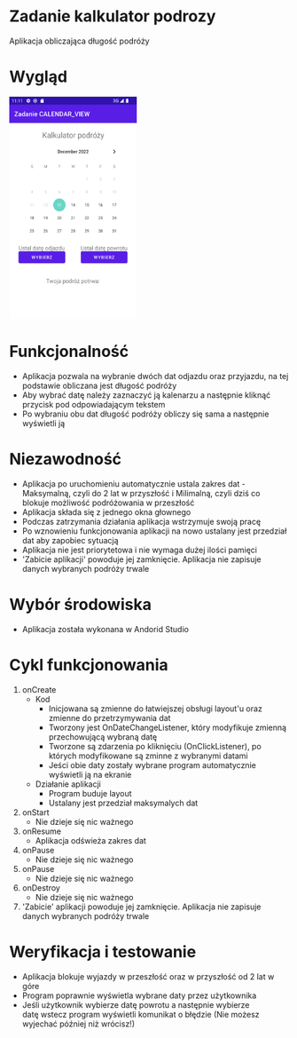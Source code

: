 # Zadanie kalkulator podrozy
Aplikacja obliczająca długość podróży

# Wygląd
<img src="https://github.com/sztoslol/Zadanie_kalkulator_podrozy/blob/main/img/Zrzut%20ekranu%202022-12-13%20o%2011.11.54.png" data-canonical-src="https://gyazo.com/eb5c5741b6a9a16c692170a41a49c858.png" width="230" height="400" /><br>

# Funkcjonalność
- Aplikacja pozwala na wybranie dwóch dat odjazdu oraz przyjazdu, na tej podstawie obliczana jest długość podróży
- Aby wybrać datę należy zaznaczyć ją kalenarzu a następnie kliknąć przycisk pod odpowiadającym tekstem
- Po wybraniu obu dat długość podróży obliczy się sama a następnie wyświetli ją

# Niezawodność
- Aplikacja po uruchomieniu automatycznie ustala zakres dat - Maksymalną, czyli do 2 lat w przyszłość i Milimalną, czyli dziś co blokuje możliwość podróżowania w przeszłość 
- Aplikacja składa się z jednego okna głownego
- Podczas zatrzymania działania aplikacja wstrzymuje swoją pracę
- Po wznowieniu funkcjonowania aplikacji na nowo ustalany jest przedział dat aby zapobiec sytuacją
- Aplikacja nie jest priorytetowa i nie wymaga dużej ilości pamięci
- 'Zabicie aplikacji' powoduje jej zamknięcie. Aplikacja nie zapisuje danych wybranych podróży trwale 

# Wybór środowiska
- Aplikacja została wykonana w Andorid Studio

# Cykl funkcjonowania
1. onCreate
   - Kod
     * Inicjowana są zmienne do łatwiejszej obsługi layout'u oraz zmienne do przetrzymywania dat
     * Tworzony jest OnDateChangeListener, który modyfikuje zmienną przechowującą wybraną datę
     * Tworzone są zdarzenia po kliknięciu (OnClickListener), po których modyfikowane są zminne z wybranymi datami
     * Jeści obie daty zostały wybrane program automatycznie wyświetli ją na ekranie
   - Działanie aplikacji
     * Program buduje layout
     * Ustalany jest przedział maksymalych dat
2. onStart
   - Nie dzieje się nic ważnego
3. onResume
   - Aplikacja odświeża zakres dat
4. onPause
   - Nie dzieje się nic ważnego
5. onPause
   - Nie dzieje się nic ważnego
6. onDestroy
   - Nie dzieje się nic ważnego
7. 'Zabicie' aplikacji powoduje jej zamknięcie. Aplikacja nie zapisuje danych wybranych podróży trwale 

# Weryfikacja i testowanie
- Aplikacja blokuje wyjazdy w przeszłość oraz w przyszłość od 2 lat w góre
- Program poprawnie wyświetla wybrane daty przez użytkownika
- Jeśli użytkownik wybierze datę powrotu a następnie wybierze datę wstecz program wyświetli komunikat o błędzie (Nie możesz wyjechać później niż wrócisz!)
